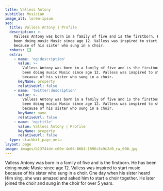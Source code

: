 ```yaml
---
title: Valless Antony
subtitle: Musician
image_alt: lorem-ipsum
seo:
  title: Valless Antony | Profile
  description: >-
    Valless Antony was born in a family of five and is the firstborn. He has
    been doing music Music since age 12. Valless was inspired to start music
    because of his sister who sung in a choir.
  robots: []
  extra:
    - name: 'og:description'
      value: >-
        Valless Antony was born in a family of five and is the firstborn. He has
        been doing music Music since age 12. Valless was inspired to start music
        because of his sister who sung in a choir.
      keyName: property
      relativeUrl: false
    - name: 'twitter:description'
      value: >-
        Valless Antony was born in a family of five and is the firstborn. He has
        been doing music Music since age 12. Valless was inspired to start music
        because of his sister who sung in a choir.
      keyName: name
      relativeUrl: false
    - name: 'og:title'
      value: Valless Antony | Profile
      keyName: property
      relativeUrl: false
  type: stackbit_page_meta
layout: page
image: images/b13744de-c60e-4c66-8663-1596c5b9c2d0_rw_600.jpg
---
```

Valless Antony was born in a family of five and is the firstborn. He has been doing music Music since age 12. Valless was inspired to start music because of his sister who sung in a choir. One day when his sister heard Him sing, she was amazed and asked him to start a choir together. He later joined the choir and sung in the choir for over 5 years.




